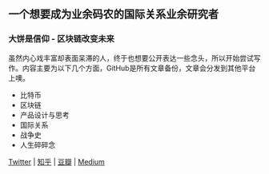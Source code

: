 ## 一个想要成为业余码农的国际关系业余研究者
### 大饼是信仰 - 区块链改变未来

虽然内心戏丰富却表面呆滞的人，终于也想要公开表达一些念头，所以开始尝试写作。内容主要为以下几个方面，GitHub是所有文章备份，文章会分发到其他平台上噢。
* 比特币
* 区块链
* 产品设计与思考
* 国际关系
* 战争史
* 人生碎碎念

[Twitter](https://twitter.com/CryptoShilin) |  [知乎](https://www.zhihu.com/people/yin-14-47)  |  [豆瓣](https://www.douban.com/people/qilinruizetong/) | [Medium](https://medium.com/@zhengshilin)
